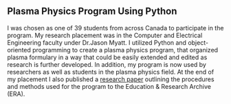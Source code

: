 ## Plasma Physics Program Using Python

I was chosen as one of 39 students from across Canada to participate in the program. My research placement was in the Computer and Electrical Engineering faculty under Dr.Jason Myatt. I utilized Python and object-oriented programming to create a plasma physics program, that organized plasma formulary in a way that could be easily extended and edited as research is further developed. 
In addition, my program is now used by researchers as well as students in the plasma physics field. At the end of my placement I also published a [research paper](https://era.library.ualberta.ca/items/9152948a-175b-48fd-b790-a1170f4634c0) outlining the procedures and methods used for the program to the Education & Research Archive (ERA).
